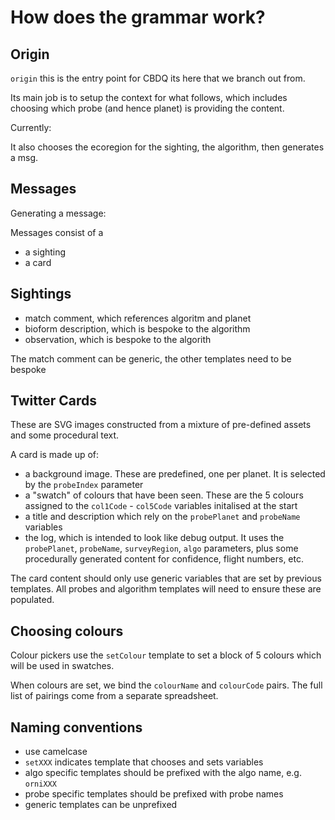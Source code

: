 # How does the grammar work?


## Origin

`origin` this is the entry point for CBDQ its here that we branch out from.

Its main job is to setup the context for what follows, which includes choosing which probe (and hence planet) is providing the content.

Currently:

It also chooses the ecoregion for the sighting, the algorithm, then generates a msg.

## Messages

Generating a message:

Messages consist of a

- a sighting
- a card

## Sightings

- match comment, which references algoritm and planet
- bioform description, which is bespoke to the algorithm
- observation, which is bespoke to the algorith

The match comment can be generic, the other templates need to be bespoke

## Twitter Cards

These are SVG images constructed from a mixture of pre-defined assets and some procedural text.

A card is made up of:

- a background image. These are predefined, one per planet. It is selected by the `probeIndex` parameter
- a "swatch" of colours that have been seen. These are the 5 colours assigned to the `col1Code` - `col5Code` variables initalised at the start
- a title and description which rely on the `probePlanet` and `probeName` variables
- the log, which is intended to look like debug output. It uses the `probePlanet`, `probeName`, `surveyRegion`, `algo` parameters, plus some procedurally generated content for confidence, flight numbers, etc.

The card content should only use generic variables that are set by previous templates. All probes and algorithm templates will need to ensure these are populated.

## Choosing colours

Colour pickers use the `setColour` template to set a block of 5 colours which will be used in swatches.

When colours are set, we bind the `colourName` and `colourCode` pairs. The full list of pairings come from a separate spreadsheet.

## Naming conventions

* use camelcase
* `setXXX` indicates template that chooses and sets variables
* algo specific templates should be prefixed with the algo name, e.g. `orniXXX`
* probe specific templates should be prefixed with probe names
* generic templates can be unprefixed
